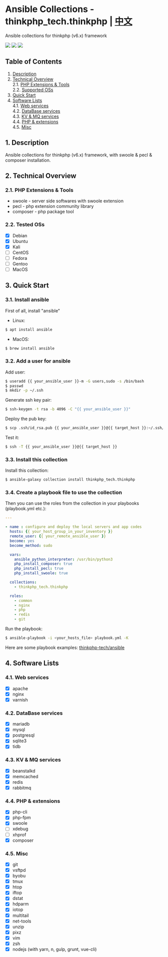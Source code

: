 # Ansible Collections - thinkphp_tech.thinkphp | [中文](README_zh.md)

Ansible collections for thinkphp (v6.x) framework

[<img src="https://img.shields.io/github/license/thinkphp-tech/ansible-collection-thinkphp?style=flat-square">](./LICENSE)
<img src="https://img.shields.io/github/repo-size/thinkphp-tech/ansible-collection-thinkphp?style=flat-square">
<img src="https://img.shields.io/github/last-commit/thinkphp-tech/ansible-collection-thinkphp?style=flat-square">

## Table of Contents
1. [Description](#chapter-1)
2. [Technical Overview](#chapter-2)<br>
  2.1. [PHP Extensions & Tools](#chapter-2-1)<br>
  2.2. [Supported OSs](#chapter-2-3)
1. [Quick Start](#chapter-3)
2. [Software Lists](#chapter-4)<br>
  4.1. [Web services](#chapter-4-1)<br>
  4.2. [DataBase services](#chapter-4-2)<br>
  4.3. [KV & MQ services](#chapter-4-3)<br>
  4.4. [PHP & extensions](#chapter-4-4)<br>
  4.5. [Misc](#chapter-4-5)

## 1. Description <a id="chapter-1"></a>

Ansible collections for thinkphp (v6.x) framework, with swoole & pecl & composer installation.

## 2. Technical Overview <a id="chapter-2"></a>

### 2.1. PHP Extensions & Tools <a id="chapter-2-1"></a>

* swoole - server side softwares with swoole extension
* pecl - php extension community library
* composer - php package tool

### 2.2. Tested OSs  <a id="chapter-2-3"></a>

* [x] Debian
* [x] Ubuntu
* [x] Kali
* [ ] CentOS
* [ ] Fedora
* [ ] Gentoo
* [ ] MacOS

## 3. Quick Start  <a id="chapter-3"></a>

### 3.1. Install ansible

First of all, install "ansible"
- Linux:
```bash
$ apt install ansible
```

- MacOS:
```bash
$ brew install ansible
```

### 3.2. Add a user for ansible

Add user:
```bash
$ useradd {{ your_ansible_user }}-m -G users,sudo -s /bin/bash
$ passwd
$ mkdir -p ~/.ssh
```

Generate ssh key pair:
```bash
$ ssh-keygen -t rsa -b 4096 -C "{{ your_ansible_user }}"
```

Deploy the pub key:
```bash
$ scp .ssh/id_rsa.pub {{ your_ansible_user }}@{{ target_host }}:~/.ssh/authorized_keys
```

Test it:
```bash
$ ssh -T {{ your_ansible_user }}@{{ target_host }}
```

### 3.3. Install this collection

Install this collection:
```bash
$ ansible-galaxy collection install thinkphp_tech.thinkphp
```

### 3.4. Create a playbook file to use the collection

Then you can use the roles from the collection in your playbooks (playbook.yml etc.):

```yaml
---

- name : configure and deploy the local servers and app codes
  hosts: {{ your_host_group_in_your_inventory }}
  remote_user: {{ your_remote_ansible_user }}
  become: yes
  become_method: sudo

  vars:
    ansible_python_interpreter: /usr/bin/python3
    php_install_composer: true
    php_install_pecl: true
    php_install_swoole: true

  collections:
    - thinkphp_tech.thinkphp

  roles:
    - common
    - nginx
    - php
    - redis
    - git
```

Run the playbook:

```bash
$ ansible-playbook -i <your_hosts_file> playbook.yml -K
```

Here are some playbook examples: [thinkphp-tech/ansible](https://github.com/thinkphp-tech/ansible)

## 4. Software Lists <a id="chapter-4"></a>

### 4.1. Web services <a id="chapter-4-1"></a>

- [x] apache
- [x] nginx
- [x] varnish

### 4.2. DataBase services <a id="chapter-4-2"></a>

- [x] mariadb
- [x] mysql
- [x] postgresql
- [x] sqlite3
- [x] tidb

### 4.3. KV & MQ services <a id="chapter-4-3"></a>

- [x] beanstalkd
- [x] memcached
- [x] redis
- [x] rabbitmq

### 4.4. PHP & extensions <a id="chapter-4-4"></a>

- [x] php-cli
- [x] php-fpm
- [x] swoole
- [ ] xdebug
- [ ] xhprof
- [x] composer

### 4.5. Misc <a id="chapter-4-5"></a>

- [x] git
- [x] vsftpd
- [x] byobu
- [x] tmux
- [x] htop
- [x] iftop
- [x] dstat
- [x] hdparm
- [x] iotop
- [x] multitail
- [x] net-tools
- [x] unzip
- [x] pixz
- [x] vim
- [x] zsh
- [x] nodejs (with yarn, n, gulp, grunt, vue-cli)